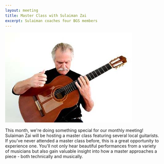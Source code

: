 ```yaml
---
layout: meeting
title: Master Class with Sulaiman Zai
excerpt: Sulaiman coaches four BGS members
---
```

![Sulaiman Zai](/pics/20250224-SulaimanZai.jpg)

This month, we're doing something special for our monthly meeting! 
Sulaiman Zai will be hosting a master class featuring several local guitarists.
If you've never attended a master class before, this is a great opportunity 
to experience one. You'll not only hear beautiful performances from a variety
of musicians but also gain valuable insight into how a master approaches
a piece - both technically and musically.
